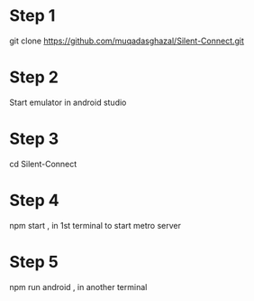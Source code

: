 # Step 1

git clone https://github.com/muqadasghazal/Silent-Connect.git

# Step 2

Start emulator in android studio

# Step 3

cd Silent-Connect

# Step 4

npm start , in 1st terminal to start metro server

# Step 5

npm run android , in another terminal
